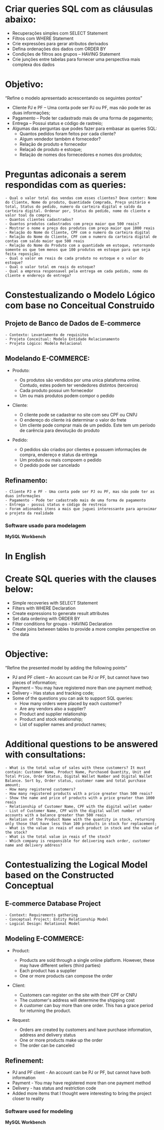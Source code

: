 # Criar queries SQL com as cláusulas abaixo: 

- Recuperações simples com SELECT Statement
- Filtros com WHERE Statement
- Crie expressões para gerar atributos derivados
- Defina ordenações dos dados com ORDER BY
- Condições de filtros aos grupos – HAVING Statement
- Crie junções entre tabelas para fornecer uma perspectiva mais complexa dos dados

# Objetivo:
“Refine o modelo apresentado acrescentando os seguintes pontos”
- Cliente PJ e PF – Uma conta pode ser PJ ou PF, mas não pode ter as duas informações;
- Pagamento – Pode ter cadastrado mais de uma forma de pagamento;
- Entrega – Possui status e código de rastreio;
- Algumas das perguntas que podes fazer para embasar as queries SQL:
	- Quantos pedidos foram feitos por cada cliente?
	- Algum vendedor também é fornecedor?
	- Relação de produto e fornecedor
	- Relaçaõ de produto e estoque;
	- Relação de nomes dos fornecedores e nomes dos produtos;

# Preguntas adiconais a serem respondidas com as queries:
	- Qual o valor total das vendas com esses clientes? Deve conter: Nome do Cliente, Nome do produto, Quantidade Comprada, Preço unitário e total, Status do pedido, numero da carteira digital e saldo da carteira digital. Ordenar por, Status do pedido, nome do cliente e valor toal da compra;
	- Quantos clientes cadastrados?
	- Quantos produtos cadastrados com preço maior que 500 reais?
	- Mostrar o nome e preço dos produtos com preço maior que 1000 reais
	- Relação do Nome do Cliente, CPF com o numero da carteira digital
	- Relação do Nome do Cliente, CPF com o numero da carteira digital de contas com saldo maior que 500 reais
	- Relação do Nome do Produto com a quantidade em estoque, retornando somente os que tem menos que 100 produtos em estoque para que seja feita reposição;
	- Qual o valor em reais de cada produto no estoque e o valor do estoque?
	- Qual o valor total em reais do estoque?
	- Qual a empresa responsavel pela entrega em cada pedido, nome do cliente e endereço de entrega?
	

# Constestualizando o Modelo Lógico com base no Conceitual Construido

## Projeto de Banco de Dados de E-commerce

	- Contexto: Levantamento de requisitos
	- Projeto Conceitual: Modelo Entidade Relacionamento
	- Projeto Lógico: Modelo Relacional

## Modelando E-COMMERCE:
- Produto:
	- Os produtos são vendidos por uma unica plataforma online. Contudo, estes podem ter vendedores distintos (terceiros)
	- Cada produto possui um fornecedor
	- Um ou mais produtos podem compor o pedido

- Cliente:
	- O cliente pode se cadastrar no site com seu CPF ou CNPJ
	- O endereço do cliente irá determinar o valor do frete
	- Um cliente pode comprar mais de um pedido. Este tem um período de carência para devolução do produto

- Pedido:
	- O pedidos são criados por clientes e possuem informações de compra, endereço e status da entrega
	- Um produto ou mais compoem o pedido
	- O pedido pode ser cancelado

## Refinamento:
	- Cliente PJ e PF - Uma conta pode ser PJ ou PF, mas não pode ter as duas informações
	- Pagamento - Pode ter cadastrado mais de uma forma de pagamento
	- Entrega - possui status e código de restreio
	- Foram adionados itens a mais que juguei interessante para aproximar o projeto da realidade

### Software usado para modelagem
**MySQL Workbench**

# In English
# Create SQL queries with the clauses below:

- Simple recoveries with SELECT Statement
- Filters with WHERE Declaration
- Create expressions to generate result attributes
- Set data ordering with ORDER BY
- Filter conditions for groups - HAVING Declaration
- Create joins between tables to provide a more complex perspective on the data

# Objective:
“Refine the presented model by adding the following points”
- PJ and PF client – An account can be PJ or PF, but cannot have two pieces of information;
- Payment – You may have registered more than one payment method;
- Delivery - Has status and tracking code;
- Some of the questions you can ask to support SQL queries:
	- How many orders were placed by each customer?
	- Are any vendors also a supplier?
	- Product and supplier relationship
	- Product and stock relationship;
	- List of supplier names and product names;

# Additional questions to be answered with consultations:
	- What is the total value of sales with these customers? It must contain: Customer Name, Product Name, Purchased Quantity, Unit and Total Price, Order Status, Digital Wallet Number and Digital Wallet Balance. Sort by, Order status, customer name and total purchase amount;
	- How many registered customers?
	- How many registered products with a price greater than 500 reais?
	- Show the name and price of products with a price greater than 1000 reais
	- Relationship of Customer Name, CPF with the digital wallet number
	- List of Customer Name, CPF with the digital wallet number of accounts with a balance greater than 500 reais
	- Relation of the Product Name with the quantity in stock, returning only those that have less than 100 products in stock for replacement;
	- What is the value in reais of each product in stock and the value of the stock?
	- What is the total value in reais of the stock?
	- Which company is responsible for delivering each order, customer name and delivery address?
# Contestualizing the Logical Model based on the Constructed Conceptual

## E-commerce Database Project

	- Context: Requirements gathering
	- Conceptual Project: Entity Relationship Model
	- Logical Design: Relational Model

## Modeling E-COMMERCE:
- Product:
	- Products are sold through a single online platform. However, these may have different sellers (third parties)
	- Each product has a supplier
	- One or more products can compose the order

- Client:
	- Customers can register on the site with their CPF or CNPJ
	- The customer's address will determine the shipping cost
	- A customer can buy more than one order. This has a grace period for returning the product.

- Request:
	- Orders are created by customers and have purchase information, address and delivery status
	- One or more products make up the order
	- The order can be canceled

## Refinement:
- PJ and PF client - An account can be PJ or PF, but cannot have both information
- Payment - You may have registered more than one payment method
- Delivery - has status and restriction code
- Added more items that I thought were interesting to bring the project closer to reality

### Software used for modeling
**MySQL Workbench**

